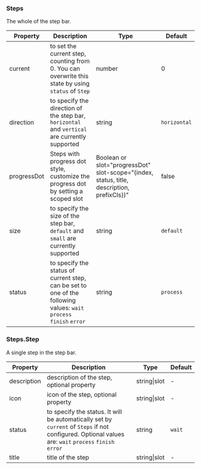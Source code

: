 ### Steps

The whole of the step bar.

| Property | Description | Type | Default |
| -------- | ----------- | ---- | ------- |
| current | to set the current step, counting from 0. You can overwrite this state by using `status` of `Step` | number | 0 |
| direction | to specify the direction of the step bar, `horizontal` and `vertical` are currently supported | string | `horizontal` |
| progressDot | Steps with progress dot style, customize the progress dot by setting a scoped slot | Boolean or slot="progressDot" slot-scope="{index, status, title, description, prefixCls})" | false |
| size | to specify the size of the step bar, `default` and `small` are currently supported | string | `default` |
| status | to specify the status of current step, can be set to one of the following values: `wait` `process` `finish` `error` | string | `process` |

### Steps.Step

A single step in the step bar.

| Property | Description | Type | Default |
| -------- | ----------- | ---- | ------- |
| description | description of the step, optional property | string\|slot | - |
| icon | icon of the step, optional property | string\|slot | - |
| status | to specify the status. It will be automatically set by `current` of `Steps` if not configured. Optional values are: `wait` `process` `finish` `error` | string | `wait` |
| title | title of the step | string\|slot | - |
